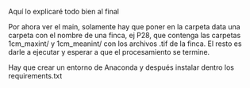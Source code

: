 Aquí lo explicaré todo bien al final

Por ahora ver el main, solamente hay que poner en la carpeta data una carpeta con el nombre de una finca, ej P28, que contenga las carpetas 1cm_maxint/ y 1cm_meanint/ con los archivos .tif de la finca. El resto es darle a ejecutar y esperar a que el procesamiento se termine.

Hay que crear un entorno de Anaconda y después instalar dentro los requirements.txt